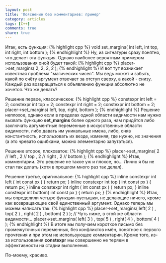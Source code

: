 ```yaml
---
layout: post
title: 'Пояснение без комментариев: пример'
category: articles
tags: [C++]
comments: true
share: true
---
```

Итак, есть функция:
{% highlight cpp %}
void set_margins( int left, int top, int right, int bottom );
{% endhighlight %}
Ну, из сигнатуры сразу понятно, что делает эта функция. Однако наиболее вероятным примером использования оной будет такой:
{% highlight cpp %}
placer->set_margins( 2, 2, 2, 2 );
{% endhighlight %}
И вот тут возникает известная проблема "магических чисел". Мы ведь может и забыть, какой по счёту аргумент отвечает за отступ сверху, а какой - снизу. Каждый раз возвращаться к объявлению функции абсолютно не хочется. Что же делать?

Решение первое, классическое:
{% highlight cpp %}
constexpr int left   = 2;
constexpr int top    = 2;
constexpr int right  = 2;
constexpr int bottom = 2;
placer->set_margins( left, top, right, bottom );
{% endhighlight %}
Решение неплохое, однако если в пределах одной области видимости нам нужно вызвать функцию **set_margins** более одного раза, нам придётся либо заключать аргументные переменные в искусственные области видимости, либо давать им уникальные имена, либо, сняв константность, использовать их везде, изменяя, где нужно, их значения (а это чревато ошибками, можно элементарно запутаться).

Решение второе, плоховатое:
{% highlight cpp %}
placer->set_margins(   2 // left
                     , 2 // top
                     , 2 // right
                     , 2 // bottom 
                   );
{% endhighlight %}
Итак, комментарии. Это решение не такое уж и плохое, но... Лично я бы не стал так делать (хотя в прошлом много раз так делал).

Решение третье, оригинальное:
{% highlight cpp %}
inline constexpr int left  ( int const px ) { return px; }
inline constexpr int top   ( int const px ) { return px; }
inline constexpr int right ( int const px ) { return px; }
inline constexpr int bottom( int const px ) { return px; }
{% endhighlight %}
Итак, мы определили четыре функции-пустышки, не делающие ничего, кроме как возвращающие свой единственный аргумент. Однако теперь мы можем написать так:
{% highlight cpp %}
placer->set_margins(   left( 2 )
                     , top( 2 )
                     , right( 2 )
                     , bottom( 2 ) );
// Чуть ниже, в этой же области видимости...
placer->set_margins(   left( 3 )
                     , top( 5 )
                     , right( 4 )
                     , bottom( 4 ) );
{% endhighlight %}
В итоге мы получаем короткое письмо без промежуточных переменных, без конфликтов имён, понятное с первого прочтения и при этом не использующее комментарии. Кроме того, из-за использования **constexpr** мы совершенно не теряем в эффективности на стадии выполнения.

По-моему, красиво.

